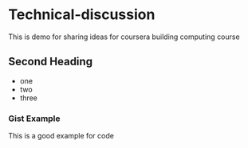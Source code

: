 # Technical-discussion
This is demo for sharing ideas for coursera building computing course 

## Second Heading
* one
* two 
* three

### Gist Example
This is a good example for code<script src="https://gist.github.com/LokeshBonta/efc769f0a83988f0a13f47e09d35b30f.js"></script>

